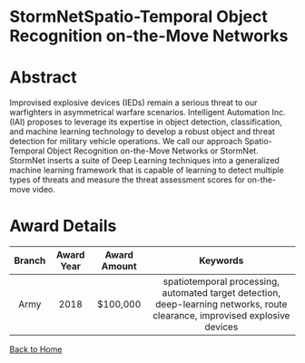 
StormNetSpatio-Temporal Object Recognition on-the-Move Networks
===============================================================

# Abstract


Improvised explosive devices (IEDs) remain a serious threat to our warfighters in asymmetrical warfare scenarios. Intelligent Automation Inc. (IAI) proposes to leverage its expertise in object detection, classification, and machine learning technology to develop a robust object and threat detection for military vehicle operations. We call our approach Spatio-Temporal Object Recognition on-the-Move Networks or StormNet. StormNet inserts a suite of Deep Learning techniques into a generalized machine learning framework that is capable of learning to detect multiple types of threats and measure the threat assessment scores for on-the-move video.  

# Award Details

|Branch|Award Year|Award Amount|Keywords|
| :---: | :---: | :---: | :---: |
|Army|2018|$100,000|spatiotemporal processing, automated target detection, deep-learning networks, route clearance, improvised explosive devices|
  
  


[Back to Home](https://github.com/chrischow/dod_sbir_awards/Reports/CC/#1020)